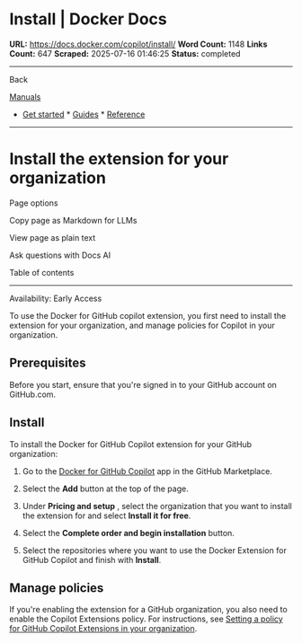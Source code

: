 # Install | Docker Docs

**URL:** https://docs.docker.com/copilot/install/
**Word Count:** 1148
**Links Count:** 647
**Scraped:** 2025-07-16 01:46:25
**Status:** completed

---

Back

[Manuals](https://docs.docker.com/manuals/)

  * [Get started](https://docs.docker.com/get-started/)   * [Guides](https://docs.docker.com/guides/)   * [Reference](https://docs.docker.com/reference/)

* * *

# Install the extension for your organization

Page options

Copy page as Markdown for LLMs

View page as plain text

Ask questions with Docs AI

Table of contents

* * *

Availability: Early Access 

To use the Docker for GitHub copilot extension, you first need to install the extension for your organization, and manage policies for Copilot in your organization.

## Prerequisites

Before you start, ensure that you're signed in to your GitHub account on GitHub.com.

## Install

To install the Docker for GitHub Copilot extension for your GitHub organization:

  1. Go to the [Docker for GitHub Copilot](https://github.com/marketplace/docker-for-github-copilot) app in the GitHub Marketplace.

  2. Select the **Add** button at the top of the page.

  3. Under **Pricing and setup** , select the organization that you want to install the extension for and select **Install it for free**.

  4. Select the **Complete order and begin installation** button.

  5. Select the repositories where you want to use the Docker Extension for GitHub Copilot and finish with **Install**.

## Manage policies

If you're enabling the extension for a GitHub organization, you also need to enable the Copilot Extensions policy. For instructions, see [Setting a policy for GitHub Copilot Extensions in your organization](https://docs.github.com/en/copilot/managing-copilot/managing-github-copilot-in-your-organization/setting-policies-for-copilot-in-your-organization/managing-policies-for-copilot-in-your-organization#setting-a-policy-for-github-copilot-extensions-in-your-organization).